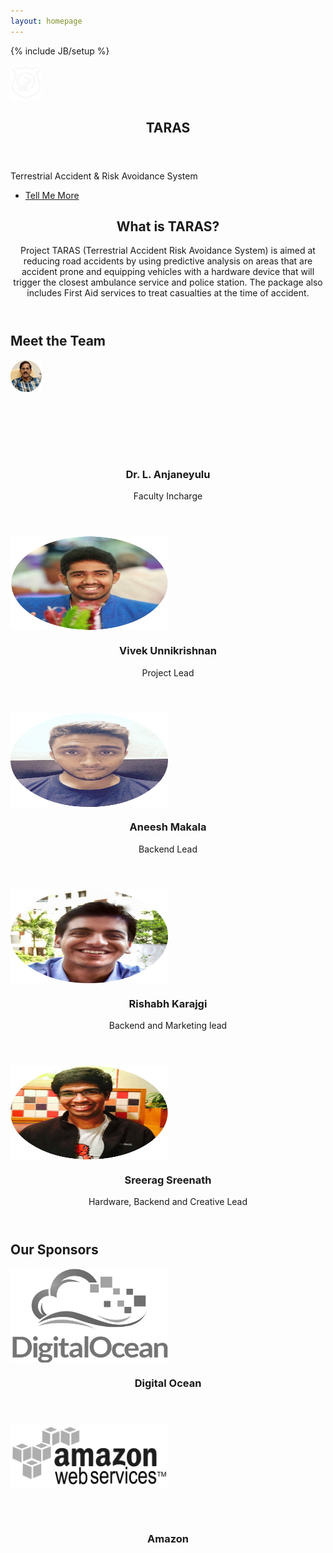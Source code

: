 ```yaml
---
layout: homepage
---
```

{% include JB/setup %}
<style>
.spons{
  -webkit-filter: grayscale(100%);
  filter: grayscale(100%);
}
.spons:hover{
  -webkit-filter: grayscale(0%);
  filter: grayscale(0%);
}
</style>
<div>
        <section id="banner">
                  <div class="inner">
                     <img src="/assets/themes/bootstrap-3/images/taraslogowhite.png" style="width: 10%;max-height: 100%"><br>
                    <header>
                      <h2>TARAS</h2>
                    </header>
                    <p>Terrestrial Accident & Risk Avoidance System</p>
                    <footer>
                      <ul class="buttons vertical">
                        <li><a href="#main" class="button fit scrolly">Tell Me More</a></li>
                      </ul>
                    </footer>
                  </div>
        </section>
        <article id="main">
          <header class="special container">
            <span class="icon fa-ambulance"></span>
            <h2>What is TARAS?</h2>
            <p>Project TARAS (Terrestrial Accident Risk Avoidance System) is aimed at reducing road accidents by using predictive analysis on areas that are accident prone and equipping vehicles with a hardware device that will trigger the closest ambulance service and police station. The package also includes First Aid services to treat casualties at the time of accident.</p>
          </header>
          <!-- One -->
          <!-- Two -->
            <section class="wrapper style1 container special">
            <h2>Meet the Team</h2>
              <div class="row">
                <div class="12u">
                   <section>
                    <div style="height: 150px">
                      <img src="/assets/themes/bootstrap-3/images/anjan.png" style="width: 10%;max-height: 100%" />
                  </div>
                    <header>
                      <h3>Dr. L. Anjaneyulu</h3>
                      <p>Faculty Incharge</p>
                    </header>
                  </section>
                </div>
              </div>  
              <div class="row">
                <div class="3u 12u(narrower)">
                  <section>
                  <div style="height: 150px">
                      <img src="/assets/themes/bootstrap-3/images/vivek.png" style="width: 50%;max-height: 100%" />
                  </div>
                    <header>
                      <h3>Vivek Unnikrishnan</h3>
                      <p>Project Lead</p>
                    </header>
                  </section>
                </div>
                <div class="3u 12u(narrower)">
                  <section>
                    <div style="height: 150px">
                      <img src="/assets/themes/bootstrap-3/images/aneesh1.png" style="width: 50%;max-height: 100%" />
                  </div>
                    <header>
                      <h3>Aneesh Makala</h3>
                      <p>Backend Lead</p>
                    </header>
                  </section>
                </div>
                <div class="3u 12u(narrower)">
                  <section>
                    <div style="height: 150px">
                      <img src="/assets/themes/bootstrap-3/images/rishabh.png" style="width:50%;max-height: 100%" />
                  </div>
                    <header>
                      <h3>Rishabh Karajgi</h3>
                      <p>Backend and Marketing lead</p>
                    </header>
                </section>
                </div>
                <div class="3u 12u(narrower)">
                  <section>
                    <div style="height: 150px">
                      <img src="/assets/themes/bootstrap-3/images/sreerag.png" style="width: 50%;max-height: 100%" />
                  </div>
                    <header>
                      <h3>Sreerag Sreenath</h3>
                      <p>Hardware, Backend and Creative Lead</p>
                    </header>
                </section>
                </div>
              </div>
            </section>
          <!-- Three -->
          <section class="wrapper style1 container special">
            <h2>Our Sponsors</h2>
              <div class="row">
                <div class="6u 12u(narrower)">
                  <section>
                  <div style="height: 150px">
                      <img class="spons" src="/assets/themes/bootstrap-3/images/digitalocean.png" style="width: 50%;max-height: 100%;filter: grayscale(100%);" />
                  </div>
                    <header>
                      <h3>Digital Ocean</h3>
                    </header>
                  </section>
                </div>
                <div class="6u 12u(narrower)">
                  <section>
                    <div style="height: 150px">
                      <img class="spons" src="/assets/themes/bootstrap-3/images/amazon.png" style="width: 50%;max-height: 100%;" />
                  </div>
                    <header>
                      <h3>Amazon</h3>
                    </header>
                  </section>
                </div>
              </div>
            </section>
        </article>
      <!-- CTA -->
</div>


